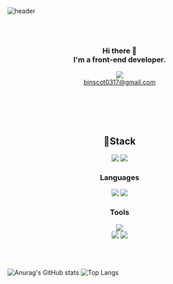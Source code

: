 ![header](https://capsule-render.vercel.app/api?type=waving&color=gradient&height=200&text=HongHaBin&fontAlign=70&fontAlignY=40&animation=twinkling")

<br>




<div align="center">


<br>
 
  
### Hi there 👋 <br> I'm a front-end developer.
  
<a href="https://imminent-helium-b24.notion.site/75132a5f490c46d5bfef06b124d6a300" target="_blank"> <img src="https://img.shields.io/badge/Notion-000000?style=for-the-badge&logo=Notion&logoColor=white">
<br>
binscot0317@gmail.com 

<br>
<br>
<br>  
<br>


## 📌Stack
  
<img src="https://img.shields.io/badge/springboot-6DB33F?style=for-the-badge&logo=springboot&logoColor=white">
 <img src="https://img.shields.io/badge/mysql-4479A1?style=for-the-badge&logo=mysql&logoColor=white">
  
### Languages
 <img src="https://img.shields.io/badge/Python-3766AB?style=for-the-badge&logo=Python&logoColor=white">
  <img src="https://img.shields.io/badge/java-007396?style=for-the-badge&logo=java&logoColor=white">
  
### Tools
  
<img src="https://img.shields.io/badge/Amazon AWS-FF9900?style=for-the-badge&logo=Amazon AWS&logoColor=white"/>
  <br>

<img src="https://img.shields.io/badge/github actions-2088FF?style=for-the-badge&logo=github actions&logoColor=white">
  <img src="https://img.shields.io/badge/nginx-009639?style=for-the-badge&logo=nginx&logoColor=white">


<br>
<br>
<br>
<br>
</div>
 
![Anurag's GitHub stats](https://github-readme-stats.vercel.app/api?username=binscot&show_icons=true&theme=radical)
![Top Langs](https://github-readme-stats.vercel.app/api/top-langs/?username=binscot&theme=tokyonight)







<!--
**binscot/binscot** is a ✨ _special_ ✨ repository because its `README.md` (this file) appears on your GitHub profile.

Here are some ideas to get you started:

- 🔭 I’m currently working on ...
- 🌱 I’m currently learning ...
- 👯 I’m looking to collaborate on ...
- 🤔 I’m looking for help with ...
- 💬 Ask me about ...
- 📫 How to reach me: ...
- 😄 Pronouns: ...
- ⚡ Fun fact: ...
-->
